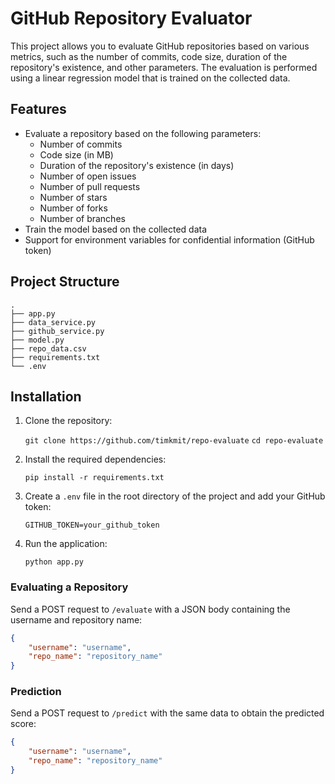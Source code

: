 # GitHub Repository Evaluator

This project allows you to evaluate GitHub repositories based on various metrics, such as the number of commits, code size, duration of the repository's existence, and other parameters. The evaluation is performed using a linear regression model that is trained on the collected data.

## Features

- Evaluate a repository based on the following parameters:
  - Number of commits
  - Code size (in MB)
  - Duration of the repository's existence (in days)
  - Number of open issues
  - Number of pull requests
  - Number of stars
  - Number of forks
  - Number of branches
- Train the model based on the collected data
- Support for environment variables for confidential information (GitHub token)

## Project Structure

```
.
├── app.py
├── data_service.py
├── github_service.py
├── model.py
├── repo_data.csv
├── requirements.txt
└── .env
```

## Installation

1. Clone the repository:

   `git clone https://github.com/timkmit/repo-evaluate`
   `cd repo-evaluate`

2. Install the required dependencies:

   `pip install -r requirements.txt`

3. Create a `.env` file in the root directory of the project and add your GitHub token:

   `GITHUB_TOKEN=your_github_token`

4. Run the application:

   `python app.py`

### Evaluating a Repository

Send a POST request to `/evaluate` with a JSON body containing the username and repository name:

```JSON
{
	"username": "username",
	"repo_name": "repository_name"
}
```

### Prediction

Send a POST request to `/predict` with the same data to obtain the predicted score:

```JSON
{
	"username": "username",
	"repo_name": "repository_name"
}
```
